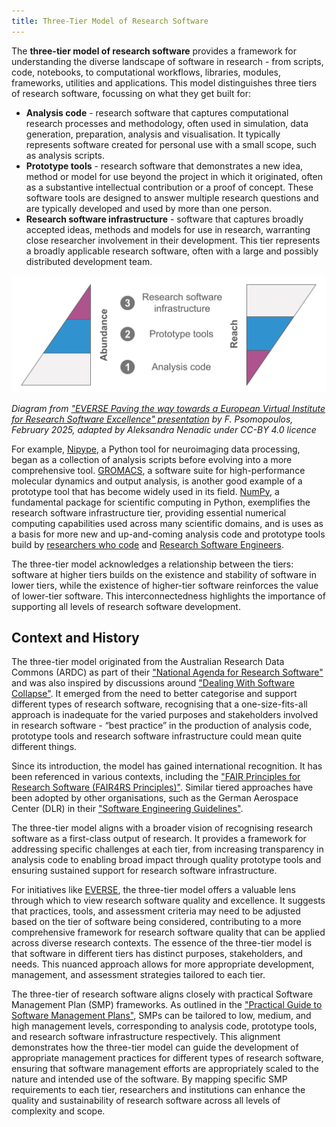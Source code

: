 ```yaml
---
title: Three-Tier Model of Research Software
---
```


The **three-tier model of research software** provides a framework for understanding the diverse landscape of software 
in research - from scripts, code, notebooks, to computational workflows, libraries, modules, frameworks, utilities and applications. 
This model distinguishes three tiers of research software, focussing on what they get built for:

- **Analysis code** - research software that captures computational research processes and methodology, often used in simulation, 
data generation, preparation, analysis and visualisation. It typically represents software created for personal use with a small scope, such as analysis scripts. 
- **Prototype tools** - research software that demonstrates a new idea, method or model for use beyond the project in which it originated,
  often as a substantive intellectual contribution or a proof of concept.
  These software tools are designed to answer multiple research questions and are typically developed and used by more than one person.
- **Research software infrastructure** - software that captures broadly accepted ideas, methods and models for use in research,
  warranting close researcher involvement in their development.
  This tier represents a broadly applicable research software, often with a large and possibly distributed development team.

![Three-tier model of research software](../../images/3-tier-model.svg)
<!--
<img src="/images/3-tier-model.svg" width="1200" alt-text="Three-tier model of research software" />
-->

*Diagram from ["EVERSE Paving the way towards a European Virtual Institute for Research Software Excellence" presentation](https://indico.cern.ch/event/1501988/contributions/6323204/attachments/3016679/5320601/EVERSE_Overview_Slides.pdf) by F. Psomopoulos, February 2025, adapted by Aleksandra Nenadic under CC-BY 4.0 licence*

For example, [Nipype](https://nipype.readthedocs.io/en/latest/), a Python tool for neuroimaging data processing, began as a collection of analysis scripts before evolving into a more comprehensive tool.
[GROMACS](https://www.gromacs.org/), a software suite for high-performance molecular dynamics and output analysis, is another good example of a prototype tool
that has become widely used in its field.
[NumPy](https://doi.org/10.1038/s41586-020-2649-2), a fundamental package for scientific computing in Python, exemplifies the research software infrastructure tier,
providing essential numerical computing capabilities used across many scientific domains, and is uses as a basis for more new and up-and-coming 
analysis code and prototype tools build by [researchers who code](/researcher_who_codes) and [Research Software Engineers](/research_software_engineer).

The three-tier model acknowledges a relationship between the tiers: software at higher tiers builds on the existence and stability of software in lower tiers,
while the existence of higher-tier software reinforces the value of lower-tier software.
This interconnectedness highlights the importance of supporting all levels of research software development.

## Context and History

The three-tier model originated from the Australian Research Data Commons (ARDC) as part of their ["National Agenda for Research Software"](https://doi.org/10.5281/zenodo.6378082) 
and was also inspired by discussions around ["Dealing With Software Collapse"](https://ieeexplore.ieee.org/document/8701540). 
It emerged from the need to better categorise and support different types of research software, recognising that a 
one-size-fits-all approach is inadequate for the varied purposes and stakeholders involved in research software - “best practice” in the production of
analysis code, prototype tools and research software infrastructure could mean quite different things.

Since its introduction, the model has gained international recognition. 
It has been referenced in various contexts, including the ["FAIR Principles for Research Software (FAIR4RS Principles)"](https://doi.org/10.1038/s41597-022-01710-x). 
Similar tiered approaches have been adopted by other organisations, such as the German Aerospace Center (DLR) in their ["Software Engineering Guidelines"](https://doi.org/10.5281/zenodo.1344612).

The three-tier model aligns with a broader vision of recognising research software as a first-class output of research. 
It provides a framework for addressing specific challenges at each tier, from increasing transparency in analysis code 
to enabling broad impact through quality prototype tools and ensuring sustained support for research software infrastructure.

For initiatives like [EVERSE](https://everse.software/), the three-tier model offers a valuable lens through which to view research software quality 
and excellence. It suggests that practices, tools, and assessment criteria may need to be adjusted based on the tier of 
software being considered, contributing to a more comprehensive framework for research software quality that can be applied across diverse research contexts.
The essence of the three-tier model is that software in different tiers has distinct purposes, stakeholders, and needs.
This nuanced approach allows for more appropriate development, management, and assessment strategies tailored to each tier.

The three-tier of research software aligns closely with practical Software Management Plan (SMP) frameworks. 
As outlined in the ["Practical Guide to Software Management Plans"](https://doi.org/10.5281/zenodo.7248877), SMPs can be tailored to low, medium, and high 
management levels, corresponding to analysis code, prototype tools, and research software infrastructure respectively. 
This alignment demonstrates how the three-tier model can guide the development of appropriate management practices for 
different types of research software, ensuring that software management efforts are appropriately scaled to the nature 
and intended use of the software. By mapping specific SMP requirements to each tier, researchers and institutions can 
enhance the quality and sustainability of research software across all levels of complexity and scope.
